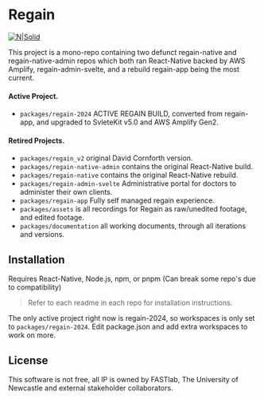 # Regain

[![N|Solid](https://halide.michaelcuneo.com.au/assets/PoweredByFastlab.png)](https://fastlab.soci.org.au)

This project is a mono-repo containing two defunct regain-native and regain-native-admin repos which both ran React-Native backed by AWS Amplify, regain-admin-svelte, and a rebuild regain-app being the most current.

#### Active Project.
- `packages/regain-2024` ACTIVE REGAIN BUILD, converted from regain-app, and upgraded to SvleteKit v5.0 and AWS Amplify Gen2.

#### Retired Projects.
- `packages/regain_v2` original David Cornforth version.
- `packages/regain-native-admin` contains the original React-Native build.
- `packages/regain-native` contains the original React-Native rebuild.
- `packages/regain-admin-svelte` Administrative portal for doctors to administer their own clients.
- `packages/regain-app` Fully self managed regain experience.
- `packages/assets` is all recordings for Regain as raw/unedited footage, and edited footage.
- `packages/documentation` all working documents, through all iterations and versions.

## Installation

Requires React-Native, Node.js, npm, or pnpm (Can break some repo's due to compatibility)

> Refer to each readme in each repo for installation instructions.

The only active project right now is regain-2024, so workspaces is only set to `packages/regain-2024`.
Edit package.json and add extra workspaces to work on more.

## License

This software is not free, all IP is owned by FASTlab, The University of Newcastle and external stakeholder collaborators.
